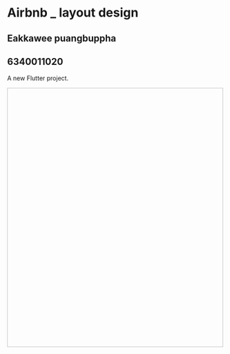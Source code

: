 # Airbnb _ layout design
## Eakkawee puangbuppha
## 6340011020
A new Flutter project.


<img scr="assets/images/elena.png" width="500" height="600"> 

